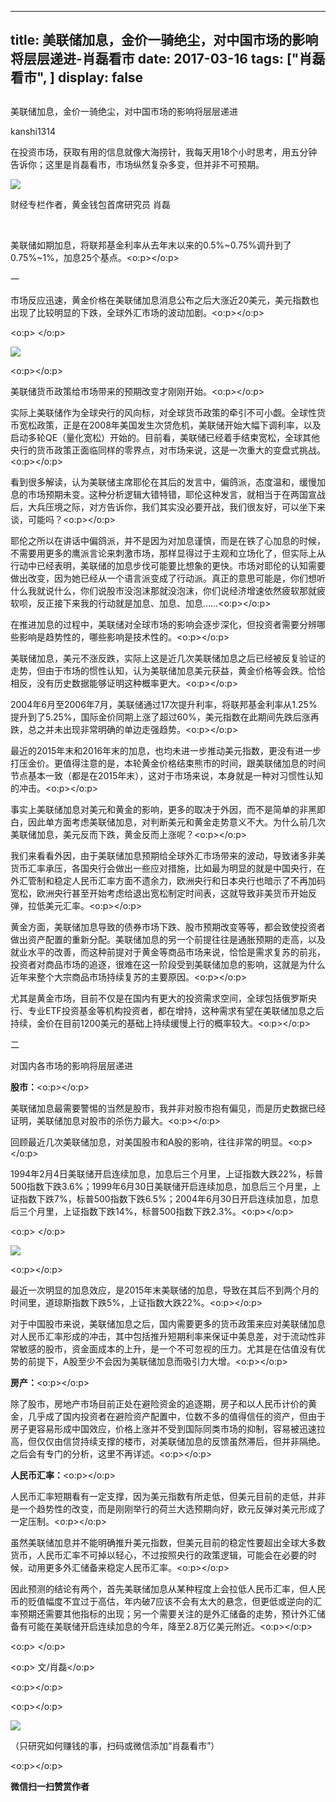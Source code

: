 
---
title:  美联储加息，金价一骑绝尘，对中国市场的影响将层层递进-肖磊看市
date: 2017-03-16
tags: ["肖磊看市", ]
display: false
---


## 



美联储加息，金价一骑绝尘，对中国市场的影响将层层递进




kanshi1314




在投资市场，获取有用的信息就像大海捞针，我每天用18个小时思考，用五分钟告诉你；这里是肖磊看市，市场纵然复杂多变，但并非不可预期。


<img data-s="300,640" data-type="jpeg" src="http://mmbiz.qpic.cn/mmbiz_jpg/rIYcHn0KrPQ9OcavNEm3JIkN1jCBgHbRWx0KCtxXR7c5VHEqxLM7mTdRQmwVolwia5pA9hQzoJXkoScufLD1niaQ/0?wx_fmt=jpeg" data-ratio="0.5625" data-w="1280" style="line-height: 1.6;"/>

财经专栏作者，黄金钱包首席研究员 肖磊

&nbsp;

美联储如期加息，将联邦基金利率从去年末以来的0.5%~0.75%调升到了0.75%~1%，加息25个基点。<o:p></o:p>



一



市场反应迅速，黄金价格在美联储加息消息公布之后大涨近20美元，美元指数也出现了比较明显的下跌，全球外汇市场的波动加剧。<o:p></o:p>

<o:p>&nbsp;</o:p>

<img data-s="300,640" data-type="png" src="http://mmbiz.qpic.cn/mmbiz_png/rIYcHn0KrPQ9OcavNEm3JIkN1jCBgHbRFQHKSEzp2Jfyia8OtKVBiajA2RZqlslMDGVrNGKPM4QtrBn0jxQrn9Bw/0?wx_fmt=png" data-ratio="0.37093690248565964" data-w="1046"/>

<o:p></o:p>

美联储货币政策给市场带来的预期改变才刚刚开始。<o:p></o:p>



实际上美联储作为全球央行的风向标，对全球货币政策的牵引不可小觑。全球性货币宽松政策，正是在2008年美国发生次贷危机，美联储开始大幅下调利率，以及启动多轮QE（量化宽松）开始的。目前看，美联储已经着手结束宽松，全球其他央行的货币政策正面临同样的零界点，对市场来说，这是一次重大的变盘式挑战。<o:p></o:p>



看到很多解读，认为美联储主席耶伦在其后的发言中，偏鸽派，态度温和，缓慢加息的市场预期未变。这种分析逻辑大错特错，耶伦这种发言，就相当于在两国宣战后，大兵压境之际，对方告诉你，我们其实没必要开战，我们很友好，可以坐下来谈，可能吗？<o:p></o:p>



耶伦之所以在讲话中偏鸽派，并不是因为对加息谨慎，而是在铁了心加息的时候，不需要用更多的鹰派言论来刺激市场，那样显得过于主观和立场化了，但实际上从行动中已经表明，美联储的加息步伐可能要比想象的更快。市场对耶伦的认知需要做出改变，因为她已经从一个语言派变成了行动派。真正的意思可能是，你们想听什么我就说什么，你们说股市没泡沫那就没泡沫，你们说经济增速依然疲软那就疲软呗，反正接下来我的行动就是加息、加息、加息……<o:p></o:p>



在推进加息的过程中，美联储对全球市场的影响会逐步深化，但投资者需要分辨哪些影响是趋势性的，哪些影响是技术性的。<o:p></o:p>



美联储加息，美元不涨反跌，实际上这是近几次美联储加息之后已经被反复验证的走势，但由于市场的惯性认知，认为美联储加息美元获益，黄金价格等会跌。恰恰相反，没有历史数据能够证明这种概率更大。<o:p></o:p>



2004年6月至2006年7月，美联储通过17次提升利率，将联邦基金利率从1.25%提升到了5.25%，国际金价同期上涨了超过60%，美元指数在此期间先跌后涨再跌，总之并未出现非常明确的单边走强趋势。<o:p></o:p>



最近的2015年末和2016年末的加息，也均未进一步推动美元指数，更没有进一步打压金价。更值得注意的是，本轮黄金价格结束熊市的时间，跟美联储加息的时间节点基本一致（都是在2015年末），这对于市场来说，本身就是一种对习惯性认知的冲击。<o:p></o:p>



事实上美联储加息对美元和黄金的影响，更多的取决于外因，而不是简单的非黑即白，因此单方面考虑美联储加息，对判断美元和黄金走势意义不大。为什么前几次美联储加息，美元反而下跌，黄金反而上涨呢？<o:p></o:p>



我们来看看外因，由于美联储加息预期给全球外汇市场带来的波动，导致诸多非美货币汇率承压，各国央行会做出一些应对措施，比如最为明显的就是中国央行，在外汇管制和稳定人民币汇率方面不遗余力，欧洲央行和日本央行也暗示了不再加码宽松，欧洲央行甚至开始考虑给退出宽松制定时间表，这就导致非美货币开始反弹，拉低美元汇率。<o:p></o:p>



黄金方面，美联储加息导致的债券市场下跌、股市预期改变等等，都会致使投资者做出资产配置的重新分配。美联储加息的另一个前提往往是通胀预期的走高，以及就业水平的改善，而这种前提对于黄金等商品市场来说，恰恰是需求复苏的前兆，投资者对商品市场的追逐，很难在这一阶段受到美联储加息的影响，这就是为什么近年来整个大宗商品市场持续复苏的主要原因。<o:p></o:p>



尤其是黄金市场，目前不仅是在国内有更大的投资需求空间，全球包括俄罗斯央行、专业ETF投资基金等机构投资者，都在增持，这种需求有望在美联储加息之后持续，金价在目前1200美元的基础上持续缓慢上行的概率较大。<o:p></o:p>



二

对国内各市场的影响将层层递进



**股市：**<o:p></o:p>



美联储加息最需要警惕的当然是股市，我并非对股市抱有偏见，而是历史数据已经证明，美联储加息对股市的杀伤力最大。<o:p></o:p>



回顾最近几次美联储加息，对美国股市和A股的影响，往往非常的明显。<o:p></o:p>



1994年2月4日美联储开启连续加息，加息后三个月里，上证指数大跌22%，标普500指数下跌3.6%；1999年6月30日美联储开启连续加息，加息后三个月里，上证指数下跌7%，标普500指数下跌6.5%；2004年6月30日开启连续加息，加息后三个月里，上证指数下跌14%，标普500指数下跌2.3%。<o:p></o:p>

<o:p>&nbsp;</o:p>

<img data-s="300,640" data-type="jpeg" src="http://mmbiz.qpic.cn/mmbiz_jpg/rIYcHn0KrPQ9OcavNEm3JIkN1jCBgHbRx9m9UhwtBP7mA9hvl9o6SibO3YDicPe9KJu2k48NeUuaDHKfz2OicLJGQ/0?wx_fmt=jpeg" data-ratio="0.4633333333333333" data-w="600"/>

<o:p></o:p>

最近一次明显的加息效应，是2015年末美联储的加息，导致在其后不到两个月的时间里，道琼斯指数下跌5%，上证指数大跌22%。<o:p></o:p>



对于中国股市来说，美联储加息之后，国内需要更多的货币政策来应对美联储加息对人民币汇率形成的冲击，其中包括推升短期利率来保证中美息差，对于流动性非常敏感的股市，资金面成本的上升，是一个不可忽视的压力。尤其是在估值没有优势的前提下，A股至少不会因为美联储加息而吸引力大增。<o:p></o:p>



**房产：**<o:p></o:p>



除了股市，房地产市场目前正处在避险资金的追逐期，房子和以人民币计价的黄金，几乎成了国内投资者在避险资产配置中，位数不多的值得信任的资产，但由于房子更容易形成中国效应，价格上涨并不受到国际同类市场的抑制，容易被迅速拉高，但仅仅由信贷持续支撑的楼市，对美联储加息的反馈虽然滞后，但并非隔绝。之后会有专门的分析，这里不再详述。<o:p></o:p>



**人民币汇率：**<o:p></o:p>



人民币汇率短期看有一定支撑，因为美元指数有所走低，但美元目前的走低，并非是一个趋势性的改变，而是刚刚举行的荷兰大选预期向好，欧元反弹对美元形成了一定压制。<o:p></o:p>



虽然美联储加息并不能明确推升美元指数，但美元目前的稳定性要超出全球大多数货币，人民币汇率不可掉以轻心，不过按照央行的政策逻辑，可能会在必要的时候，动用更多外汇储备来稳定人民币汇率。<o:p></o:p>



因此预测的结论有两个，首先美联储加息从某种程度上会拉低人民币汇率，但人民币的贬值幅度不宜过于高估，年内破7应该不会有太大的悬念，但更低或逆向的汇率预期还需要其他指标的出现；另一个需要关注的是外汇储备的走势，预计外汇储备有可能在美联储开启连续加息的今年，降至2.8万亿美元附近。<o:p></o:p>

<o:p>&nbsp;</o:p>

<o:p>&nbsp;文/肖磊</o:p>

<o:p></o:p>

<o:p></o:p>

<img data-ratio="1" data-s="300,640" src="http://mmbiz.qpic.cn/mmbiz_jpg/rIYcHn0KrPSjOtc2kgTPibsxhaoD4Krel3cd9hnIh6dkibBqkMukKKL7yLxCYzuogxEG3qoO5MCBQgbXbldPxcLw/640?wx_fmt=jpeg" data-type="jpeg" data-w="430" style="box-sizing: border-box !important; word-wrap: break-word !important; visibility: visible !important; width: auto !important;" width="auto"/>

（只研究如何赚钱的事，扫码或微信添加“肖磊看市”）

<o:p></o:p>




**微信扫一扫赞赏作者**













